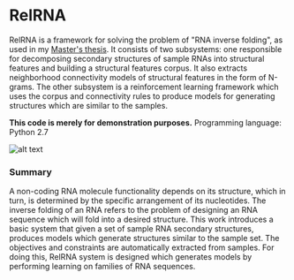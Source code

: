 # RelRNA

RelRNA is a framework for solving the problem of "RNA inverse folding", as used in my [Master's thesis](http://www.bioinf.uni-freiburg.de/Lehre/Theses/MA_Parastou_Kohvaei.pdf). It consists of two subsystems: one responsible for decomposing secondary structures of sample RNAs into structural features and building a structural features corpus.  It also extracts neighborhood connectivity models of structural features in the form of N-grams. The other subsystem is a reinforcement learning framework  which  uses  the  corpus  and  connectivity  rules  to  produce  models for generating structures which are similar to the samples.

**This code is merely for demonstration purposes.**
Programming language: Python 2.7

![alt text](./data/sample_structure.png)

### Summary ###

A non-coding RNA molecule functionality depends on its structure, which in turn, is determined by the specific arrangement of its nucleotides.  The inverse folding of an RNA refers to the problem of designing an RNA sequence which will fold into a desired structure.  This work introduces a basic system that given a set of sample RNA secondary structures, produces models which generate structures similar to the sample set.  The objectives and constraints are automatically extracted from samples. For doing this, RelRNA system is designed which generates models by performing learning on families of RNA sequences.
